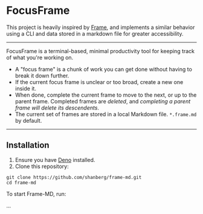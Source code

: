 <!-- README.md -->

# FocusFrame

This project is heavily inspired by
[Frame](https://github.com/lelanthran/frame/tree/master), and implements a
similar behavior using a CLI and data stored in a markdown file for greater
accessibility.

---

FocusFrame is a terminal-based, minimal productivity tool for keeping track of
what you're working on.

- A "focus frame" is a chunk of work you can get done without having to break it down further.
- If the current focus frame is unclear or too broad, create a new one inside it.
- When done, complete the current frame to move to the next, or up to the parent
  frame. Completed frames are _deleted_, and _completing a parent frame will delete
  its descendents_.
- The current set of frames are stored in a local Markdown file. `*.frame.md` by
  default.

---

## Installation

1. Ensure you have [Deno](https://deno.land/) installed.
2. Clone this repository:

```
git clone https://github.com/shanberg/frame-md.git
cd frame-md
```

To start Frame-MD, run:

...
